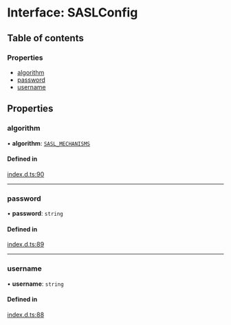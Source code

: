 # Interface: SASLConfig

## Table of contents

### Properties

- [algorithm](SASLConfig.md#algorithm)
- [password](SASLConfig.md#password)
- [username](SASLConfig.md#username)

## Properties

### algorithm

• **algorithm**: [`SASL_MECHANISMS`](../enums/SASL_MECHANISMS.md)

#### Defined in

[index.d.ts:90](https://github.com/mostafa/xk6-kafka/blob/main/index.d.ts#L90)

___

### password

• **password**: `string`

#### Defined in

[index.d.ts:89](https://github.com/mostafa/xk6-kafka/blob/main/index.d.ts#L89)

___

### username

• **username**: `string`

#### Defined in

[index.d.ts:88](https://github.com/mostafa/xk6-kafka/blob/main/index.d.ts#L88)
